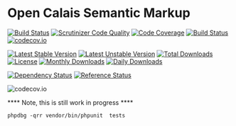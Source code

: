 # Open Calais Semantic Markup
[![Build Status](https://travis-ci.org/gordonbanderson/silverstripe-open-calais.svg?branch=master)](https://travis-ci.org/gordonbanderson/silverstripe-open-calais)
[![Scrutinizer Code Quality](https://scrutinizer-ci.com/g/gordonbanderson/silverstripe-open-calais/badges/quality-score.png?b=master)](https://scrutinizer-ci.com/g/gordonbanderson/silverstripe-open-calais/?branch=master)
[![Code Coverage](https://scrutinizer-ci.com/g/gordonbanderson/silverstripe-open-calais/badges/coverage.png?b=master)](https://scrutinizer-ci.com/g/gordonbanderson/silverstripe-open-calais/?branch=master)
[![Build Status](https://scrutinizer-ci.com/g/gordonbanderson/silverstripe-open-calais/badges/build.png?b=master)](https://scrutinizer-ci.com/g/gordonbanderson/silverstripe-open-calais/build-status/master)
[![codecov.io](https://codecov.io/github/gordonbanderson/silverstripe-open-calais/coverage.svg?branch=master)](https://codecov.io/github/gordonbanderson/silverstripe-open-calais?branch=master)

[![Latest Stable Version](https://poser.pugx.org/suilven/silverstripe-opencalais/version)](https://packagist.org/packages/suilven/silverstripe-opencalais)
[![Latest Unstable Version](https://poser.pugx.org/suilven/silverstripe-opencalais/v/unstable)](//packagist.org/packages/suilven/silverstripe-opencalais)
[![Total Downloads](https://poser.pugx.org/suilven/silverstripe-opencalais/downloads)](https://packagist.org/packages/suilven/silverstripe-opencalais)
[![License](https://poser.pugx.org/suilven/silverstripe-opencalais/license)](https://packagist.org/packages/suilven/silverstripe-opencalais)
[![Monthly Downloads](https://poser.pugx.org/suilven/silverstripe-opencalais/d/monthly)](https://packagist.org/packages/suilven/silverstripe-opencalais)
[![Daily Downloads](https://poser.pugx.org/suilven/silverstripe-opencalais/d/daily)](https://packagist.org/packages/suilven/silverstripe-opencalais)

[![Dependency Status](https://www.versioneye.com/php/suilven:silverstripe-opencalais/badge.svg)](https://www.versioneye.com/php/suilven:silverstripe-opencalais)
[![Reference Status](https://www.versioneye.com/php/suilven:silverstripe-opencalais/reference_badge.svg?style=flat)](https://www.versioneye.com/php/suilven:silverstripe-opencalais/references)

![codecov.io](https://codecov.io/github/gordonbanderson/silverstripe-open-calais/branch.svg?branch=master)

<p>**** Note, this is still work in progress ****</p>



```
phpdbg -qrr vendor/bin/phpunit  tests
```
